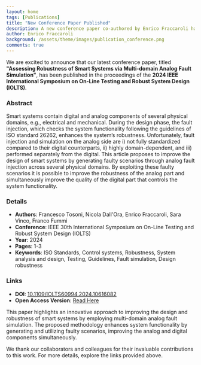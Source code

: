 ```yaml
---
layout: home
tags: [Publications]
title: "New Conference Paper Published"
description: A new conference paper co-authored by Enrico Fraccaroli has been published in the proceedings of the 2024 IEEE International Symposium on On-Line Testing and Robust System Design (IOLTS).
author: Enrico Fraccaroli
background: /assets/theme/images/publication_conference.png
comments: true
---
```


We are excited to announce that our latest conference paper, titled **"Assessing
Robustness of Smart Systems via Multi-domain Analog Fault Simulation"**, has
been published in the proceedings of the **2024 IEEE International Symposium on
On-Line Testing and Robust System Design (IOLTS)**.

### Abstract

Smart systems contain digital and analog components of several physical domains,
e.g., electrical and mechanical. During the design phase, the fault injection,
which checks the system functionality following the guidelines of ISO standard
26262, enhances the system’s robustness. Unfortunately, fault injection and
simulation on the analog side are i) not fully standardized compared to their
digital counterparts, ii) highly domain-dependent, and iii) performed separately
from the digital. This article proposes to improve the design of smart systems
by generating faulty scenarios through analog fault injection across several
physical domains. By exploiting these faulty scenarios it is possible to improve
the robustness of the analog part and simultaneously improve the quality of the
digital part that controls the system functionality.

### Details

- **Authors**: Francesco Tosoni, Nicola Dall'Ora, Enrico Fraccaroli, Sara Vinco, Franco Fummi
- **Conference**: IEEE 30th International Symposium on On-Line Testing and Robust System Design (IOLTS)
- **Year**: 2024
- **Pages**: 1-3
- **Keywords**: ISO Standards, Control systems, Robustness, System analysis and design, Testing, Guidelines, Fault simulation, Design robustness

### Links

- **DOI**: [10.1109/IOLTS60994.2024.10616082](https://doi.org/10.1109/IOLTS60994.2024.10616082)  
- **Open Access Version**: [Read Here](https://iris.univr.it/retrieve/850b973b-6fd7-4bb3-8172-d064032f4a86/OPEN__2024__IOLTS__Assessing_Robustness_of_Smart_Systems_via_Multi_domain_Analog_Fault_Simulation.pdf)

This paper highlights an innovative approach to improving the design and
robustness of smart systems by employing multi-domain analog fault simulation.
The proposed methodology enhances system functionality by generating and
utilizing faulty scenarios, improving the analog and digital components
simultaneously.

We thank our collaborators and colleagues for their invaluable contributions to
this work. For more details, explore the links provided above.
